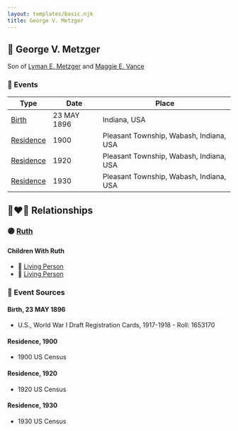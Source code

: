 ```yaml
---
layout: templates/basic.njk
title: George V. Metzger
---
```

## 🔵 George V. Metzger

Son of [Lyman E. Metzger](/people/7/77568223) and [Maggie E. Vance](/people/9/93797650)

### 📆 Events

Type | Date | Place
------ | ------ | ------
[Birth](#event-0) | 23 MAY 1896 | Indiana, USA
[Residence](#event-1) | 1900 | Pleasant Township, Wabash, Indiana, USA
[Residence](#event-2) | 1920 | Pleasant Township, Wabash, Indiana, USA
[Residence](#event-3) | 1930 | Pleasant Township, Wabash, Indiana, USA

## 👩‍❤️‍👨 Relationships

### 🟣 [Ruth ](/people/6/68735088)

#### Children With Ruth
* 🔵 [Living Person](/people/1/11206482)
* 🔵 [Living Person](/people/7/73411825)
### 📰 Event Sources

#### <a id="event-0"></a> Birth, 23 MAY 1896
* U.S., World War I Draft Registration Cards, 1917-1918  - Roll: 1653170

#### <a id="event-1"></a> Residence, 1900
* 1900 US Census

#### <a id="event-2"></a> Residence, 1920
* 1920 US Census

#### <a id="event-3"></a> Residence, 1930
* 1930 US Census